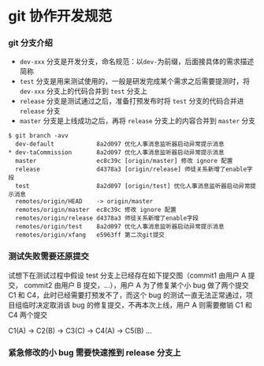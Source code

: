 # git 协作开发规范

### git 分支介绍

- `dev-xxx` 分支是开发分支，命名规范：以`dev-`为前缀，后面接具体的需求描述简称
- `test` 分支是用来测试使用的，一般是研发完成某个需求之后需要提测时，将 `dev-xxx` 分支上的代码合并到 `test` 分支上
- `release` 分支是测试通过之后，准备打预发布时将 `test` 分支的代码合并进 `release` 分支
- `master` 分支是上线成功之后，再将 `release` 分支上的内容合并到 `master` 分支

``` shell
$ git branch -avv
  dev-default            8a2d097 优化人事消息监听器启动异常提示消息
* dev-taCommission       8a2d097 优化人事消息监听器启动异常提示消息
  master                 ec8c39c [origin/master] 修改 ignore 配置
  release                d4378a3 [origin/release] 师徒关系新增了enable字段
  test                   8a2d097 [origin/test] 优化人事消息监听器启动异常提示消息
  remotes/origin/HEAD    -> origin/master
  remotes/origin/master  ec8c39c 修改 ignore 配置
  remotes/origin/release d4378a3 师徒关系新增了enable字段
  remotes/origin/test    8a2d097 优化人事消息监听器启动异常提示消息
  remotes/origin/xfang   e5963ff 第二次git提交
```



### 测试失败需要还原提交
试想下在测试过程中假设 test 分支上已经存在如下提交图（commit1 由用户 A 提交， commit2 由用户 B 提交，...），用户 A 为了修复某个小 bug 做了两个提交 C1 和 C4，此时已经需要打预发不了，而这个 bug 的测试一直无法正常通过，项目组临时决定取消该 bug 的修复提交，不再本次上线，用户 A 则需要撤销 C1 和 C4 两个提交  

C1(A) -> C2(B) -> C3(C) -> C4(A) -> C5(B) ...





### 紧急修改的小 bug 需要快速推到 release 分支上
